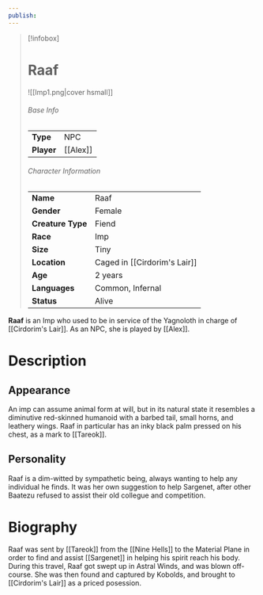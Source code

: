 ```yaml
---
publish:
---
```

> [!infobox]  
> # Raaf 
> ![[Imp1.png|cover hsmall]]  
> ###### Base Info
> | | |  
> |---|---|  
> | **Type** | NPC |
> | **Player** | [[Alex]] |
> ###### Character Information  
> | | |  
> |---|---|  
> | **Name** | Raaf |
> | **Gender** | Female | 
> | **Creature Type** | Fiend |
> | **Race** | Imp |  
> | **Size** | Tiny |
> | **Location** | Caged in [[Cirdorim's Lair]] |
> | **Age** | 2 years |
> | **Languages** | Common, Infernal |  
> | **Status** | Alive |

**Raaf** is an Imp who used to be in service of the Yagnoloth in charge of [[Cirdorim's Lair]]. As an NPC, she is played by [[Alex]].
# Description
## Appearance
An imp can assume animal form at will, but in its natural state it resembles a diminutive red-skinned humanoid with a barbed tail, small horns, and leathery wings. Raaf in particular has an inky black palm pressed on his chest, as a mark to [[Tareok]].
## Personality
Raaf is a dim-witted by sympathetic being, always wanting to help any individual he finds. It was her own suggestion to help Sargenet, after other Baatezu refused to assist their old collegue and competition. 
# Biography
Raaf was sent by [[Tareok]] from the [[Nine Hells]] to the Material Plane in order to find and assist [[Sargenet]] in helping his spirit reach his body. During this travel, Raaf got swept up in Astral Winds, and was blown off-course. She was then found and captured by Kobolds, and brought to [[Cirdorim's Lair]] as a priced posession.